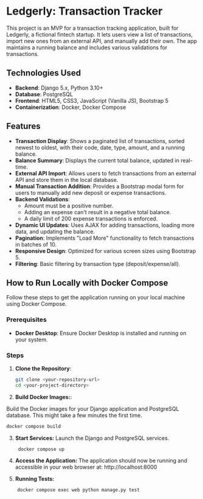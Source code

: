 # Ledgerly: Transaction Tracker

This project is an MVP for a transaction tracking application, built for Ledgerly, a fictional fintech startup. It lets users view a list of transactions, import new ones from an external API, and manually add their own. The app maintains a running balance and includes various validations for transactions.

## Technologies Used

- **Backend**: Django 5.x, Python 3.10+
- **Database**: PostgreSQL
- **Frontend**: HTML5, CSS3, JavaScript (Vanilla JS), Bootstrap 5
- **Containerization**: Docker, Docker Compose

## Features

- **Transaction Display**: Shows a paginated list of transactions, sorted newest to oldest, with their code, date, type, amount, and a running balance.
- **Balance Summary**: Displays the current total balance, updated in real-time.
- **External API Import**: Allows users to fetch transactions from an external API and store them in the local database.
- **Manual Transaction Addition**: Provides a Bootstrap modal form for users to manually add new deposit or expense transactions.
- **Backend Validations**:
  - Amount must be a positive number.
  - Adding an expense can't result in a negative total balance.
  - A daily limit of 200 expense transactions is enforced.
- **Dynamic UI Updates**: Uses AJAX for adding transactions, loading more data, and updating the balance.
- **Pagination**: Implements "Load More" functionality to fetch transactions in batches of 10.
- **Responsive Design**: Optimized for various screen sizes using Bootstrap 5.
- **Filtering**: Basic filtering by transaction type (deposit/expense/all).

## How to Run Locally with Docker Compose

Follow these steps to get the application running on your local machine using Docker Compose.

### Prerequisites

- **Docker Desktop**: Ensure Docker Desktop is installed and running on your system.

### Steps

1. **Clone the Repository**:
   ```bash
   git clone <your-repository-url>
   cd <your-project-directory>
   ```
2. **Build Docker Images:**:

Build the Docker images for your Django application and PostgreSQL database. This might take a few minutes the first time.

```bash
docker compose build
```

3. **Start Services:**
   Launch the Django and PostgreSQL services.
   ```bash
    docker compose up
   ```
4. **Access the Application:**
   The application should now be running and accessible in your web browser at:
   http://localhost:8000

5. **Running Tests:**

```bash
    docker compose exec web python manage.py test
```
